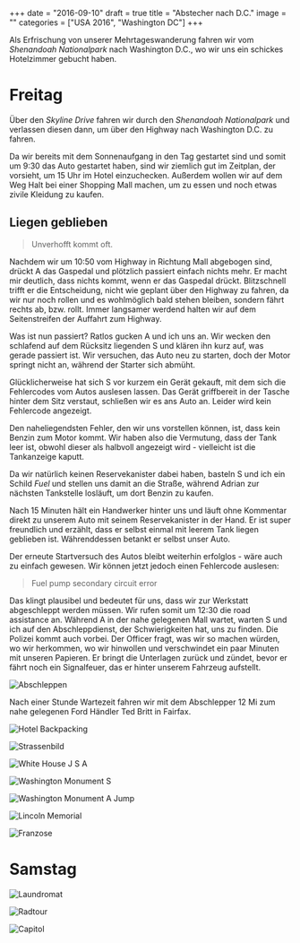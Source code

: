 +++
date = "2016-09-10"
draft = true
title = "Abstecher nach D.C."
image = ""
categories = ["USA 2016", "Washington DC"]
+++

Als Erfrischung von unserer Mehrtageswanderung
fahren wir vom *Shenandoah Nationalpark* nach
Washington D.C., wo wir uns ein schickes 
Hotelzimmer gebucht haben. 

# Freitag

Über den *Skyline Drive* fahren wir durch
den *Shenandoah Nationalpark* und verlassen
diesen dann, um über den Highway nach
Washington D.C. zu fahren. 

Da wir bereits mit dem Sonnenaufgang in den
Tag gestartet sind und somit um 9:30 das
Auto gestartet haben, sind wir ziemlich gut
im Zeitplan, der vorsieht, um 15 Uhr im 
Hotel einzuchecken. 
Außerdem wollen wir auf dem Weg Halt bei
einer Shopping Mall machen, 
um zu essen und noch etwas zivile Kleidung zu
kaufen. 

## Liegen geblieben

> Unverhofft kommt oft. 

Nachdem wir um 10:50 vom Highway in Richtung Mall
abgebogen sind, drückt A das Gaspedal
und plötzlich passiert einfach nichts mehr. 
Er macht mir deutlich, dass nichts kommt,
wenn er das Gaspedal drückt. 
Blitzschnell trifft er die Entscheidung,
nicht wie geplant über den Highway zu fahren,
da wir nur noch rollen und es wohlmöglich
bald stehen bleiben, sondern fährt rechts
ab, bzw. rollt. 
Immer langsamer werdend halten wir
auf dem Seitenstreifen der Auffahrt zum Highway. 

Was ist nun passiert? Ratlos gucken A und ich
uns an.
Wir wecken den schlafend auf dem Rücksitz 
liegenden S und klären ihn kurz auf, was gerade passiert ist. 
Wir versuchen, das Auto neu zu starten, doch
der Motor springt nicht an, während der 
Starter sich abmüht. 

Glücklicherweise hat sich S vor kurzem ein
Gerät gekauft, mit dem sich die Fehlercodes
vom Autos auslesen lassen. 
Das Gerät griffbereit in der Tasche hinter
dem Sitz verstaut, schließen wir es ans Auto 
an. Leider wird kein Fehlercode angezeigt. 

Den naheliegendsten Fehler, den wir uns 
vorstellen können, ist, dass kein Benzin
zum Motor kommt. 
Wir haben also die Vermutung, dass der Tank
leer ist, obwohl dieser als halbvoll
angezeigt wird - vielleicht ist die 
Tankanzeige kaputt. 

Da wir natürlich keinen Reservekanister dabei haben, basteln S und ich ein Schild
*Fuel* und stellen uns damit an die Straße,
während Adrian zur nächsten Tankstelle 
losläuft, um dort Benzin zu kaufen. 

Nach 15 Minuten hält ein Handwerker hinter
uns und
läuft ohne Kommentar direkt zu unserem Auto
mit seinem Reservekanister in der Hand. 
Er ist super freundlich und erzählt, dass
er selbst einmal mit leerem Tank liegen geblieben ist. 
Währenddessen betankt er selbst unser Auto. 

Der erneute Startversuch des Autos bleibt 
weiterhin erfolglos - wäre auch zu einfach
gewesen. 
Wir können jetzt jedoch einen Fehlercode
auslesen:

> Fuel pump secondary circuit error

Das klingt plausibel und bedeutet für uns,
dass wir zur Werkstatt abgeschleppt werden müssen. 
Wir rufen somit um 12:30 die road assistance
an. 
Während A in der nahe gelegenen Mall wartet,
warten S und ich auf den Abschleppdienst,
der Schwierigkeiten hat, uns zu finden. 
Die Polizei kommt auch vorbei. 
Der Officer fragt, was wir so machen würden,
wo wir herkommen, wo wir hinwollen und
verschwindet ein paar Minuten mit unseren Papieren. 
Er bringt die Unterlagen zurück und zündet,
bevor er fährt noch ein Signalfeuer, 
das er hinter unserem Fahrzeug aufstellt. 

![Abschleppen](/images/2016-09-09_Abschleppen.jpg)

Nach einer Stunde Wartezeit
fahren wir mit dem Abschlepper 12 Mi zum nahe
gelegenen Ford Händler Ted Britt in Fairfax. 

![Hotel Backpacking](/images/2016-09-09_Hotel-Backpacking.jpg)

![Strassenbild](/images/2016-09-09_Strassenbild.jpg)

![White House J S A](/images/2016-09-09_White-House-J-S-A.jpg)

![Washington Monument S](/images/2016-09-09_Washington-Monument-S.jpg)

![Washington Monument A Jump](/images/2016-09-09_Washington-Monument-A.jpg)

![Lincoln Memorial](/images/2016-09-09_Lincoln-Memorial.jpg)

![Franzose](/images/2016-09-09_Franzose.jpg)

# Samstag

![Laundromat](/images/2016-09-10_Laundromat.jpg)

![Radtour](/images/2016-09-10_Radtour.jpg)

![Capitol](/images/2016-09-10_Capitol.jpg)
